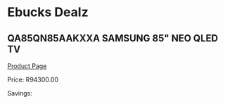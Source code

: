 
# Ebucks Dealz
## QA85QN85AAKXXA SAMSUNG 85" NEO QLED TV
[Product Page](https://www.ebucks.com/web/shop/productSelected.do?prodId=1226728926&catId=363628796)

Price: R94300.00

Savings: 


	